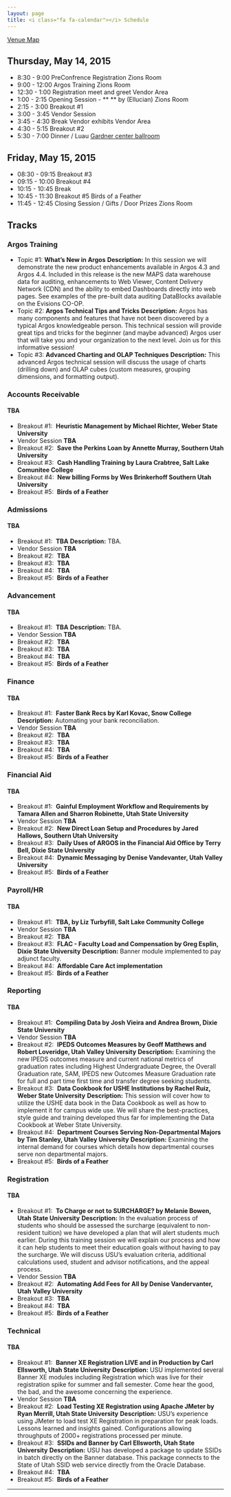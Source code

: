 ```yaml
---
layout: page
title: <i class="fa fa-calendar"></i> Schedule
---
```


<p class="lead"><a href="/img/ubug-2015.pdf"><i class="fa fa-map-marker"></i> Venue Map</a></p> 

## Thursday, May 14, 2015

* <i class="fa fa-clock-o"></i> 8:30 - 9:00 PreConfrence Registration <span class="text-primary"><i class="fa fa-map-marker"></i>Zions Room </span>
* <i class="fa fa-clock-o"></i> 9:00 - 12:00 Argos Training <span class="text-primary"><i class="fa fa-map-marker"></i>Zions Room </span>
* <i class="fa fa-clock-o"></i> 12:30 - 1:00 Registration meet and greet <span class="text-primary"><i class="fa fa-map-marker"></i>Vendor Area </span>
* <i class="fa fa-clock-o"></i> 1:00 - 2:15 Opening Session - ** ** by (Ellucian)  <span class="text-primary"><i class="fa fa-map-marker"></i>Zions Room </span>  
* <i class="fa fa-clock-o"></i> 2:15 - 3:00 Breakout #1
* <i class="fa fa-clock-o"></i> 3:00 - 3:45 Vendor Session
* <i class="fa fa-clock-o"></i> 3:45 - 4:30 Break Vendor exhibits <span class="text-primary"><i class="fa fa-map-marker"></i> Vendor Area</span>
* <i class="fa fa-clock-o"></i> 4:30 - 5:15 Breakout #2
* <i class="fa fa-clock-o"></i> 5:30 - 7:00 Dinner / Luau <span class="text-primary"><i class="fa fa-map-marker"></i> [Gardner center ballroom](https://goo.gl/maps/i3dPB)</span>

## Friday, May 15, 2015

* <i class="fa fa-clock-o"></i> 08:30 - 09:15 Breakout #3
* <i class="fa fa-clock-o"></i> 09:15 - 10:00 Breakout #4
* <i class="fa fa-clock-o"></i> 10:15 - 10:45 Break
* <i class="fa fa-clock-o"></i> 10:45 - 11:30 Breakout #5 Birds of a Feather
* <i class="fa fa-clock-o"></i> 11:45 - 12:45 Closing Session / Gifts / Door Prizes <span class="text-primary"><i class="fa fa-map-marker"></i> Zions Room</span>

<p class="page-break"></p>

## <i class="fa fa-bars"></i> Tracks

### Argos Training
* <span class="text-primary">Topic #1:</span> **What’s New in Argos**
  <span class="text-muted">**Description:** In this session we will demonstrate the new product enhancements available in Argos 4.3 and Argos 4.4. Included in this release is the new MAPS data warehouse data for auditing, enhancements to Web Viewer, Content Delivery Network (CDN) and the ability to embed Dashboards directly into web pages. See examples of the pre-built data auditing DataBlocks available on the Evisions CO-OP.</span>
* <span class="text-primary">Topic #2:</span> **Argos Technical Tips and Tricks**
  <span class="text-muted">**Description:** Argos has many components and features that have not been discovered by a typical Argos knowledgeable person. This technical session will provide great tips and tricks for the beginner (and maybe advanced) Argos user that will take you and your organization to the next level. Join us for this informative session!</span>
* <span class="text-primary">Topic #3:</span> **Advanced Charting and OLAP Techniques**
  <span class="text-muted">**Description:** This advanced Argos technical session will discuss the usage of charts (drilling down) and OLAP cubes (custom measures, grouping dimensions, and formatting output).</span>


### Accounts Receivable

#### <i class="fa fa-map-marker"></i> TBA

* <span class="text-primary">Breakout #1:</span>  **Heuristic Management by Michael Richter, Weber State University**
* <span class="text-primary">Vendor Session</span> **TBA**
* <span class="text-primary">Breakout #2:</span>  **Save the Perkins Loan by Annette Murray, Southern Utah University**
* <span class="text-primary">Breakout #3:</span>  **Cash Handling Training by Laura Crabtree, Salt Lake Comunitee College**
* <span class="text-primary">Breakout #4:</span>  **New billing Forms by Wes Brinkerhoff Southern Utah University**
* <span class="text-primary">Breakout #5:</span>  **Birds of a Feather**

### Admissions

#### <i class="fa fa-map-marker"></i> TBA

* <span class="text-primary">Breakout #1:</span>  **TBA**
  <span class="text-muted">**Description:** TBA.</span>
* <span class="text-primary">Vendor Session</span> **TBA**
* <span class="text-primary">Breakout #2:</span>  **TBA**
* <span class="text-primary">Breakout #3:</span>  **TBA**
* <span class="text-primary">Breakout #4:</span>  **TBA**
* <span class="text-primary">Breakout #5:</span>  **Birds of a Feather**

### Advancement

#### <i class="fa fa-map-marker"></i> TBA

* <span class="text-primary">Breakout #1:</span>  **TBA**
  <span class="text-muted">**Description:** TBA.</span>
* <span class="text-primary">Vendor Session</span> **TBA**
* <span class="text-primary">Breakout #2:</span>  **TBA**
* <span class="text-primary">Breakout #3:</span>  **TBA**
* <span class="text-primary">Breakout #4:</span>  **TBA**
* <span class="text-primary">Breakout #5:</span>  **Birds of a Feather**

<p class="page-break"></p>
 
### Finance

#### <i class="fa fa-map-marker"></i> TBA

* <span class="text-primary">Breakout #1:</span>  **Faster Bank Recs by Karl Kovac, Snow College**
  <span class="text-muted">**Description:** Automating your bank reconciliation.</span>
* <span class="text-primary">Vendor Session</span> **TBA**
* <span class="text-primary">Breakout #2:</span>  **TBA**
* <span class="text-primary">Breakout #3:</span>  **TBA**
* <span class="text-primary">Breakout #4:</span>  **TBA**
* <span class="text-primary">Breakout #5:</span>  **Birds of a Feather**

### Financial Aid

#### <i class="fa fa-map-marker"></i> TBA

* <span class="text-primary">Breakout #1:</span>  **Gainful Employment Workflow and Requirements by Tamara Allen and Sharron Robinette, Utah State University**
* <span class="text-primary">Vendor Session</span> **TBA**
* <span class="text-primary">Breakout #2:</span>  **New Direct Loan Setup and Procedures by Jared Hallows, Southern Utah University**
* <span class="text-primary">Breakout #3:</span>  **Daily Uses of ARGOS in the Financial Aid Office by Terry Bell, Dixie State University**
* <span class="text-primary">Breakout #4:</span>  **Dynamic Messaging by Denise Vandevanter, Utah Valley University**
* <span class="text-primary">Breakout #5:</span>  **Birds of a Feather**

### Payroll/HR

#### <i class="fa fa-map-marker"></i> TBA

* <span class="text-primary">Breakout #1:</span>  **TBA, by Liz Turbyfill, Salt Lake Community College**
* <span class="text-primary">Vendor Session</span> **TBA**
* <span class="text-primary">Breakout #2:</span>  **TBA**
* <span class="text-primary">Breakout #3:</span>  **FLAC - Faculty Load and Compensation by Greg Esplin, Dixie State University**
  <span class="text-muted">**Description:** Banner module implemented to pay adjunct faculty.</span>
* <span class="text-primary">Breakout #4:</span>  **Affordable Care Act implementation**
* <span class="text-primary">Breakout #5:</span>  **Birds of a Feather**

### Reporting

#### <i class="fa fa-map-marker"></i> TBA

* <span class="text-primary">Breakout #1:</span>  **Compiling Data by Josh Vieira and Andrea Brown, Dixie State University**
* <span class="text-primary">Vendor Session</span> **TBA**
* <span class="text-primary">Breakout #2:</span>  **IPEDS Outcomes Measures by Geoff Matthews and Robert Loveridge, Utah Valley University**
<span class="text-muted">**Description:** Examining the new IPEDS outcomes measure and current national metrics of graduation rates including Highest Undergraduate Degree, the Overall Graduation rate, SAM, IPEDS new Outcomes Measure Graduation rate for full and part time first time and transfer degree seeking students.</span>
* <span class="text-primary">Breakout #3:</span>  **Data Cookbook for USHE Institutions by Rachel Ruiz, Weber State University**
 <span class="text-muted">**Description:** This session will cover how to utilize the USHE data book in the Data Cookbook as well as how to implement it for campus wide use. We will share the best-practices, style guide and training developed thus far for implementing the Data Cookbook at Weber State University.</span>
* <span class="text-primary">Breakout #4:</span>  **Department Courses Serving Non-Departmental Majors by Tim Stanley, Utah Valley University**
  <span class="text-muted">**Description:** Examining the internal demand for courses which details how departmental courses serve non departmental majors.</span>
* <span class="text-primary">Breakout #5:</span>  **Birds of a Feather**

### Registration

#### <i class="fa fa-map-marker"></i> TBA

* <span class="text-primary">Breakout #1:</span>  **To Charge or not to SURCHARGE? by Melanie Bowen, Utah State University**
  <span class="text-muted">**Description:** In the evaluation process of students who should be assessed the surcharge (equivalent to non-resident tuition) we have developed a plan that will alert students much earlier.  During this training session we will explain our process and how it can help students to meet their education goals without having to pay the surcharge.  We will discuss USU’s evaluation criteria, additional calculations used, student and advisor notifications, and the appeal process.</span>
* <span class="text-primary">Vendor Session</span> **TBA**
* <span class="text-primary">Breakout #2:</span>  **Automating Add Fees for All by Denise Vandervanter, Utah Valley University**
* <span class="text-primary">Breakout #3:</span>  **TBA**
* <span class="text-primary">Breakout #4:</span>  **TBA**
* <span class="text-primary">Breakout #5:</span>  **Birds of a Feather**

### Technical

#### <i class="fa fa-map-marker"></i> TBA

* <span class="text-primary">Breakout #1:</span>  **Banner XE Registration LIVE and in Production by Carl Ellsworth, Utah State University**
  <span class="text-muted">**Description:** USU implemented several Banner XE modules including Registration which was live for their registration spike for summer and fall semester. Come hear the good, the bad, and the awesome concerning the experience.</span>
* <span class="text-primary">Vendor Session</span> **TBA**
* <span class="text-primary">Breakout #2:</span>  **Load Testing XE Registration using Apache JMeter by Ryan Merrill, Utah State University**
  <span class="text-muted">**Description:** USU’s experience using JMeter to load test XE Registration in preparation for peak loads.  Lessons learned and insights gained.  Configurations allowing throughputs of 2000+ registrations processed per minute.</span>
* <span class="text-primary">Breakout #3:</span>  **SSIDs and Banner by Carl Ellsworth, Utah State University**
  <span class="text-muted">**Description:** USU has developed a package to update SSIDs in batch directly on the Banner database. This package connects to the State of Utah SSID web service directly from the Oracle Database.</span>
* <span class="text-primary">Breakout #4:</span>  **TBA**
* <span class="text-primary">Breakout #5:</span>  **Birds of a Feather**

---
